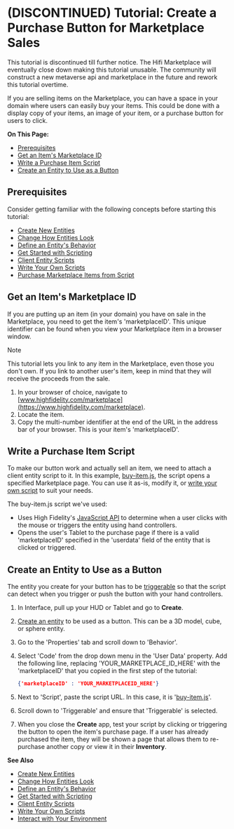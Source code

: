 # (DISCONTINUED) Tutorial: Create a Purchase Button for Marketplace Sales
This tutorial is discontinued till further notice. The Hifi Marketplace will eventually close down making this tutorial unusable.
The community will construct a new metaverse api and marketplace in the future and rework this tutorial overtime.

If you are selling items on the Marketplace, you can have a space in your domain where users can easily buy your items. This could be done with a display copy of your items, an image of your item, or a purchase button for users to click. 

**On This Page:**

- [Prerequisites](#prerequisites)
- [Get an Item's Marketplace ID](#get-an-items-marketplace-id)
- [Write a Purchase Item Script](#write-a-purchase-item-script)
- [Create an Entity to Use as a Button](#create-an-entity-to-use-as-a-button)
  
  
## Prerequisites

Consider getting familiar with the following concepts before starting this tutorial:

- [Create New Entities](create-entities.html)
- [Change How Entities Look](entity-appearance.html)
- [Define an Entity's Behavior](entity-behavior.html)
- [Get Started with Scripting](../../script/get-started-with-scripting.html)
- [Client Entity Scripts](../../script/client-entity-scripts.html)
- [Write Your Own Scripts](../../script/write-scripts.html)
- [Purchase Marketplace Items from Script](../../script/transfer-hfc-tutorial.html#purchase-marketplace-items)
  
## Get an Item's Marketplace ID
If you are putting up an item (in your domain) you have on sale in the Marketplace, you need to get the item's 'marketplaceID'. This unique identifier can be found when you view your Marketplace item in a browser window.

<div class="admonition note">
    <p class="admonition-title">Note</p>
    <p> This tutorial lets you link to any item in the Marketplace, even those you don't own. If you link to another user's item, keep in mind that they will receive the proceeds from the sale.</p>
</div>

1. In your browser of choice, navigate to [www.highfidelity.com/marketplace](https://www.highfidelity.com/marketplace).
2. Locate the item.
3. Copy the multi-number identifier at the end of the URL in the address bar of your browser. This is your item's 'marketplaceID'.

## Write a Purchase Item Script

To make our button work and actually sell an item, we need to attach a client entity script to it. In this example, [buy-item.js](https://hifi-scripting-101.glitch.me/entity-client-script-buy-item.js), the script opens a specified Marketplace page. You can use it as-is, modify it, or [write your own script](../../script/write-scripts.html) to suit your needs.

The buy-item.js script we've used:
+ Uses High Fidelity's [JavaScript API](https://apidocs.highfidelity.com/) to determine when a user clicks with the mouse or triggers the entity using hand controllers.
+ Opens the user's Tablet to the purchase page if there is a valid 'marketplaceID' specified in the 'userdata' field of the entity that is clicked or triggered.
  
## Create an Entity to Use as a Button

The entity you create for your button has to be [triggerable](entity-behavior.html#set-an-entity-to-trigger-scripts) so that the script can detect when you trigger or push the button with your hand controllers.


1. In Interface, pull up your HUD or Tablet and go to **Create**.
2. [Create an entity](create-entities.html) to be used as a button. This can be a 3D model, cube, or sphere entity.
3. Go to the 'Properties' tab and scroll down to 'Behavior'.
4. Select 'Code' from the drop down menu in the 'User Data' property. Add the following line, replacing 'YOUR_MARKETPLACE_ID_HERE' with the 'marketplaceID' that you copied in the first step of the tutorial:
	```JSON
	{'marketplaceID' : 'YOUR_MARKETPLACEID_HERE'}
	```

5. Next to 'Script', paste the script URL. In this case, it is '[buy-item.js](https://hifi-scripting-101.glitch.me/entity-client-script-buy-item.js)'.
5. Scroll down to 'Triggerable' and ensure that 'Triggerable' is selected.
6. When you close the **Create** app, test your script by clicking or triggering the button to  open the item's purchase page. If a user has already purchased the item, they will be shown a page that allows them to re-purchase another copy or view it in their **Inventory**.

**See Also**

- [Create New Entities](create-entities.html)
- [Change How Entities Look](entity-appearance.html)
- [Define an Entity's Behavior](entity-behavior.html)
- [Get Started with Scripting](../../script/get-started-with-scripting.html)
- [Client Entity Scripts](../../script/client-entity-scripts.html)
- [Write Your Own Scripts](../../script/write-scripts.html)
- [Interact with Your Environment](../../explore/interact.html)

